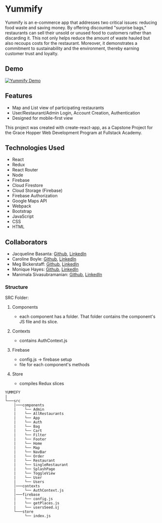 # Yummify

Yummify is an e-commerce app that addresses two critical issues: reducing food waste and saving money. By offering discounted "surprise bags," restaurants can sell their unsold or unused food to customers rather than discarding it. This not only helps reduce the amount of waste hauled but also recoups costs for the restaurant. Moreover, it demonstrates a commitment to sustainability and the environment, thereby earning customer trust and loyalty.

## Demo

[![Yummify Demo](https://img.youtube.com/vi/K3fjTKBAuxE/maxresdefault.jpg)](https://www.youtube.com/watch?v=K3fjTKBAuxE&t=31s)

## Features

- Map and List view of participating restaurants
- User/Restaurant/Admin Login, Account Creation, Authentication
- Designed for mobile-first view

This project was created with create-react-app, as a Capstone Project for the Grace Hopper Web Development Program at Fullstack Academy.

## Technologies Used

- React
- Redux
- React Router
- Node
- Firebase
- Cloud Firestore
- Cloud Storage (Firebase)
- Firebase Authorization
- Google Maps API
- Webpack
- Bootstrap
- JavaScript
- CSS
- HTML

## Collaborators

- Jacqueline Basanta: [Github](https://github.com/orgs/yummify/people/slightdevastation), [LinkedIn](https://www.linkedin.com/in/jacqueline-basanta/)
- Caroline Boyle: [Github](https://github.com/orgs/yummify/people/caroline-boyle), [LinkedIn](https://www.linkedin.com/in/caroline-boyle97/)
- Meg Bickerstaff: [Github](https://github.com/orgs/yummify/people/megtb), [LinkedIn](https://www.linkedin.com/in/meg-bickerstaff/)
- Monique Hayes: [Github](https://github.com/orgs/yummify/people/moniquehayes), [LinkedIn](https://www.linkedin.com/in/monique-hayes/)
- Manimala Sivasubramanian: [Github](https://github.com/orgs/yummify/people/msiva06), [LinkedIn](https://www.linkedin.com/in/manimalasiva/)

### Structure

SRC Folder: 

1. Components
    - each component has a folder. That folder contains the component's JS file and its slice.

2. Contexts
    - contains AuthContext.js

3. Firebase
    - config.js -> firebase setup
    - file for each component's methods

4. Store
    - compiles Redux slices

```
YUMMIFY
|
└───src
    │───components
    |    └── Admin 
    |    └── AllRestaurants
    |    └── App
    |    └── Auth
    |    └── Bag
    |    └── Cart
    |    └── Filter
    |    └── Footer
    |    └── Home
    |    └── Map
    |    └── NavBar
    |    └── Order
    |    └── Restaurant
    |    └── SingleRestaurant
    |    └── SplashPage
    |    └── ToggleView
    |    └── User
    |    └── Users
    │───contexts
    |    └── AuthContext.js
    │───firebase
    |    └── config.js
    |    └── getPlaces.js
    |    └── usersSeed.sj
    └───store
         └── index.js

```
